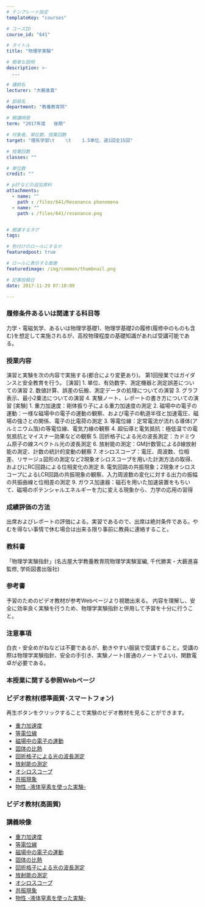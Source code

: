 ```yaml
---
# テンプレート指定
templateKey: "courses"

# コースID
course_id: "641"

# タイトル
title: "物理学実験"

# 簡単な説明
description: >-
  ...

# 講師名
lecturer: "大薮進喜"

# 部局名
department: "教養教育院"

# 開講時限
term: "2017年度	後期"

# 対象者、単位数、授業回数
target: "理系学部\t    \t    1.5単位、週1回全15回"

# 授業回数
classes: ""

# 単位数
credit: ""

# pdfなどの追加資料
attachments: 
  - name: "" 
    path : /files/641/Resonance phenomena
  - name: "" 
    path : /files/641/resonance.png


# 関連するタグ
tags:

# 色付けのロールにするか
featuredpost: true

# ロールに表示する画像
featuredimage: /img/common/thumbnail.png

# 記事投稿日
date: 2017-11-29 07:10:09

---
```




  
### 履修条件あるいは関連する科目等  
力学・電磁気学、あるいは物理学基礎1、物理学基礎2の履修(履修中のものも含む)を想定して実施されるが、高校物理程度の基礎知識があれば受講可能である。  
### 授業内容  
演習と実験を次の内容で実施する(都合により変更あり)。 第1回授業ではガイダンスと安全教育を行う。 [演習]  1. 単位、有効数字、測定機器と測定誤差についての演習  2. 数値計算、誤差の伝搬、測定データの処理についての演習  3. グラフ表示、最小2乗法についての演習  4. 実験ノート、レポートの書き方についての演習  [実験]  1. 重力加速度：剛体振り子による重力加速度の測定 2. 磁場中の電子の運動：一様な磁場中の電子の運動の観察、および電子の軌道半径と加速電圧、磁場の強さとの関係、電子の比電荷の測定 3. 等電位線：定常電流が流れる導体(アルミニウム箔)の等電位線、電気力線の観察 4. 超伝導と電気抵抗：極低温での電気抵抗とマイスナー効果などの観察 5. 回折格子による光の波長測定：カドミウム原子の線スペクトル光の波長測定 6. 放射能の測定：GM計数管によるβ線放射能の測定、計数の統計的変動の観察 7. オシロスコープ：電圧、周波数、位相差、リサージュ図形の測定など2現象オシロスコープを用いた計測方法の取得、およびにRC回路による位相変化の測定 8. 電気回路の共振現象；2現象オシロスコープによるLCR回路の共振現象の観察、入力周波数の変化に対する出力の振幅の共振曲線と位相差の測定 9. ガウス加速器：磁石を用いた加速装置をもちいて、磁場のポテンシャルエネルギーを力に変える現象から、力学の応用の習得  
### 成績評価の方法  
出席およびレポートの評価による。実習であるので、出席は絶対条件である。やむを得ない事情で休む場合は出来る限り事前に教員に連絡すること。  
### 教科書  
「物理学実験指針」(名古屋大学教養教育院物理学実験室編, 千代勝実・大薮進喜監修, 学術図書出版社)  
### 参考書  
予習のためのビデオ教材が参考Webページより視聴出来る。 内容を理解し、安全に効率良く実験を行うため、物理学実験指針と併用して予習を十分に行うこと。  
### 注意事項  
白衣・安全めがねなどは不要であるが、動きやすい服装で受講すること。受講の際は物理学実験指針、安全の手引き、実験ノート(普通のノートでよい)、関数電卓が必要である。  
### 本授業に関する参照Webページ  


  
### ビデオ教材(標準画質･スマートフォン)  


再生ボタンをクリックすることで実験のビデオ教材を見ることができます。 

  * [重力加速度](http://nuvideo.media.nagoya-u.ac.jp/embed/a48a2232546c36ec9819408b7c03bc96e76f0272) 
  * [等電位線](http://nuvideo.media.nagoya-u.ac.jp/embed/ab36692c3e1c5833882bda3be6d02eafce5e4680) 
  * [磁場中の電子の運動](http://nuvideo.media.nagoya-u.ac.jp/embed/93da3b50108f4a13560569cb6603d80891b418c7) 
  * [固体の比熱](http://nuvideo.media.nagoya-u.ac.jp/embed/7c32a8e6a8b45769666b957c2240b7ada4147521) 
  * [回折格子による光の波長測定](http://nuvideo.media.nagoya-u.ac.jp/embed/0a71c74360222ac43f16a3d23df47f895fe42504) 
  * [放射能の測定](http://nuvideo.media.nagoya-u.ac.jp/embed/ae63246994b3a53aecda63ecd419dc6cb045b8fa) 
  * [オシロスコープ](http://nuvideo.media.nagoya-u.ac.jp/embed/18c28700b37a97d3b3678d47f7f8ceaf0052db4a) 
  * [共振現象](http://nuvideo.media.nagoya-u.ac.jp/embed/df8ee5a736ddcc249c0e54a968b34add909fe9cd) 
  * [物性 -液体窒素を使った実験-](http://nuvideo.media.nagoya-u.ac.jp/embed/ffe98786d79a368c6ad72ee94500e1b388669ef0)  

### ビデオ教材(高画質)

### 講義映像

  * [重力加速度](http://nuvideo.media.nagoya-u.ac.jp/embed/058a52a44a3ca745a85633fa017b8d38aabebc2b) 
  * [等電位線](http://nuvideo.media.nagoya-u.ac.jp/embed/e997387209848feef0a88c97df356132a08bbd12) 
  * [磁場中の電子の運動](http://nuvideo.media.nagoya-u.ac.jp/embed/8b75113214282576d7636effa7a442b4c7cabb5a) 
  * [固体の比熱](http://nuvideo.media.nagoya-u.ac.jp/embed/6c10359860d9409bbc89d124b2b50b75fff4038c) 
  * [回折格子による光の波長測定](http://nuvideo.media.nagoya-u.ac.jp/embed/0d7af0bb654771df3d5930b09162953a6311f185) 
  * [放射能の測定](http://nuvideo.media.nagoya-u.ac.jp/embed/a559d7ba2f6c3037cf452d99a13f3ae82426fc57) 
  * [オシロスコープ](http://nuvideo.media.nagoya-u.ac.jp/embed/df4a7abfc6a6a98040763f7fb8dbb886d2d06901) 
  * [共振現象](http://nuvideo.media.nagoya-u.ac.jp/embed/7be3c06c6ebac123295466d8db1046c3557ce248) 
  * [物性 -液体窒素を使った実験-](http://nuvideo.media.nagoya-u.ac.jp/embed/0f4161467174d3d7e15e6db6c5dfcb1c4ae91d4d)


